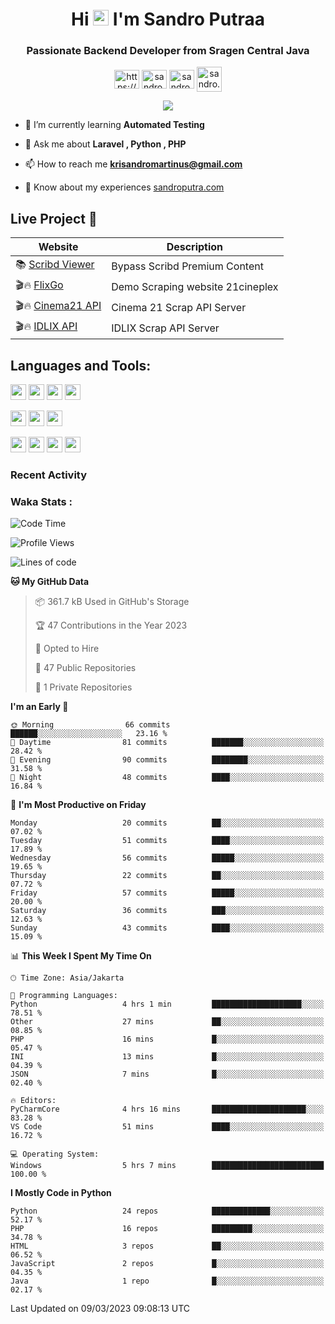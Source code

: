 

<h1 align="center">Hi <img src="https://media.giphy.com/media/hvRJCLFzcasrR4ia7z/giphy.gif" width="25px"> I'm Sandro Putraa</h1>
<h3 align="center">Passionate Backend Developer from Sragen Central Java</h3>

<p align="center">
    <a href="https://www.linkedin.com/in/sandro-putraa-34b80a19b/" target="blank"><img align="center" src="https://raw.githubusercontent.com/rahuldkjain/github-profile-readme-generator/master/src/images/icons/Social/linked-in-alt.svg" alt="https://www.linkedin.com/in/sandro-putraa-34b80a19b/" height="30" width="40" /></a>
    <a href="https://fb.com/sandro.putraaa" target="blank"><img align="center" src="https://raw.githubusercontent.com/rahuldkjain/github-profile-readme-generator/master/src/images/icons/Social/facebook.svg" alt="sandro.putraaa" height="30" width="40" /></a>
    <a href="https://instagram.com/sandro.putraa" target="blank"><img align="center" src="https://raw.githubusercontent.com/rahuldkjain/github-profile-readme-generator/master/src/images/icons/Social/instagram.svg" alt="sandro.putraa" height="30" width="40" /></a>
    <a href="https://wakatime.com/@sandrocods" target="blank"><img align="center" src="https://wakatime.com/static/img/wakatime-logo-text-vertical.png" alt="sandro.putraa" height="40" width="40" /></a>
   
</p>

<p align="center" style="p3">
<a href="https://github.com/antonkomarev/github-profile-views-counter">
    <img align="center"  src="https://komarev.com/ghpvc/?username=sandrocods&style=for-the-badge">
</a>

</p>



- 🌱 I’m currently learning **Automated Testing**

- 💬 Ask me about **Laravel , Python , PHP**

- 📫 How to reach me **krisandromartinus@gmail.com**

- 📄 Know about my experiences [sandroputra.com](https://sandroputra.com/)
 


## Live Project 🚀


| Website             | Description     |
| ----------------- | --- |
| 📚 [Scribd Viewer](http://sandroputraa.my.id/scribd/) | Bypass Scribd Premium Content |
| 🎬🔥 [FlixGo](https://testflsk.sandroputraa.com/) | Demo Scraping website 21cineplex  |
| 🎬🔥 [Cinema21 API](https://cinema-21-scrapper.vercel.app/) | Cinema 21 Scrap API Server |
| 🎬🔥 [IDLIX API](https://idlix-api.vercel.app/) | IDLIX Scrap API Server |



## Languages and Tools:

<img src="https://img.shields.io/badge/-Git-white?style=for-the-badge&logo=git" height="25" /></img>
<img src="https://img.shields.io/badge/-GitHub-white?style=for-the-badge&logo=github&logoColor=007ACC" height="25" /></img> <img src="https://img.shields.io/badge/-VS%20Code-white?style=for-the-badge&logo=visual-studio-code&logoColor=007ACC" height="25" /></img> <img src="https://img.shields.io/badge/-Pycharm-white?style=for-the-badge&logo=pycharm&logoColor=007ACC" height="25" /></img>

<img src="https://img.shields.io/badge/-Laravel-white?style=for-the-badge&logo=laravel&logoColor=007ACC" height="25" /></img>
<img src="https://img.shields.io/badge/-Flask-white?style=for-the-badge&logo=flask&logoColor=007ACC" height="25" /></img>
<img src="https://img.shields.io/badge/-Selenium-white?style=for-the-badge&logo=selenium&logoColor=007ACC" height="25" /></img>

<img src="https://img.shields.io/badge/-Python-white?style=for-the-badge&logo=python&logoColor=007ACC" height="25" /></img>
<img src="https://img.shields.io/badge/-Php-white?style=for-the-badge&logo=php&logoColor=007ACC" height="25" /></img>
<img src="https://img.shields.io/badge/-java-white?style=for-the-badge&logo=java&logoColor=007ACC" height="25" /></img>
<img src="https://img.shields.io/badge/-c++-white?style=for-the-badge&logo=c%2B%2B&logoColor=007ACC" height="25" /></img>



### Recent Activity
<!--START_SECTION:activity-->

<!--END_SECTION:activity-->

### Waka Stats :
<!--START_SECTION:waka-->
![Code Time](http://img.shields.io/badge/Code%20Time-546%20hrs%205%20mins-blue)

![Profile Views](http://img.shields.io/badge/Profile%20Views-50-blue)

![Lines of code](https://img.shields.io/badge/From%20Hello%20World%20I%27ve%20Written-1.4%20million%20lines%20of%20code-blue)

**🐱 My GitHub Data** 

> 📦 361.7 kB Used in GitHub's Storage 
 > 
> 🏆 47 Contributions in the Year 2023
 > 
> 💼 Opted to Hire
 > 
> 📜 47 Public Repositories 
 > 
> 🔑 1 Private Repositories 
 > 
**I'm an Early 🐤** 

```text
🌞 Morning                66 commits          ██████░░░░░░░░░░░░░░░░░░░   23.16 % 
🌆 Daytime                81 commits          ███████░░░░░░░░░░░░░░░░░░   28.42 % 
🌃 Evening                90 commits          ████████░░░░░░░░░░░░░░░░░   31.58 % 
🌙 Night                  48 commits          ████░░░░░░░░░░░░░░░░░░░░░   16.84 % 
```
📅 **I'm Most Productive on Friday** 

```text
Monday                   20 commits          ██░░░░░░░░░░░░░░░░░░░░░░░   07.02 % 
Tuesday                  51 commits          ████░░░░░░░░░░░░░░░░░░░░░   17.89 % 
Wednesday                56 commits          █████░░░░░░░░░░░░░░░░░░░░   19.65 % 
Thursday                 22 commits          ██░░░░░░░░░░░░░░░░░░░░░░░   07.72 % 
Friday                   57 commits          █████░░░░░░░░░░░░░░░░░░░░   20.00 % 
Saturday                 36 commits          ███░░░░░░░░░░░░░░░░░░░░░░   12.63 % 
Sunday                   43 commits          ████░░░░░░░░░░░░░░░░░░░░░   15.09 % 
```


📊 **This Week I Spent My Time On** 

```text
🕑︎ Time Zone: Asia/Jakarta

💬 Programming Languages: 
Python                   4 hrs 1 min         ████████████████████░░░░░   78.51 % 
Other                    27 mins             ██░░░░░░░░░░░░░░░░░░░░░░░   08.85 % 
PHP                      16 mins             █░░░░░░░░░░░░░░░░░░░░░░░░   05.47 % 
INI                      13 mins             █░░░░░░░░░░░░░░░░░░░░░░░░   04.39 % 
JSON                     7 mins              █░░░░░░░░░░░░░░░░░░░░░░░░   02.40 % 

🔥 Editors: 
PyCharmCore              4 hrs 16 mins       █████████████████████░░░░   83.28 % 
VS Code                  51 mins             ████░░░░░░░░░░░░░░░░░░░░░   16.72 % 

💻 Operating System: 
Windows                  5 hrs 7 mins        █████████████████████████   100.00 % 
```

**I Mostly Code in Python** 

```text
Python                   24 repos            █████████████░░░░░░░░░░░░   52.17 % 
PHP                      16 repos            █████████░░░░░░░░░░░░░░░░   34.78 % 
HTML                     3 repos             ██░░░░░░░░░░░░░░░░░░░░░░░   06.52 % 
JavaScript               2 repos             █░░░░░░░░░░░░░░░░░░░░░░░░   04.35 % 
Java                     1 repo              █░░░░░░░░░░░░░░░░░░░░░░░░   02.17 % 
```




 Last Updated on 09/03/2023 09:08:13 UTC
<!--END_SECTION:waka-->
